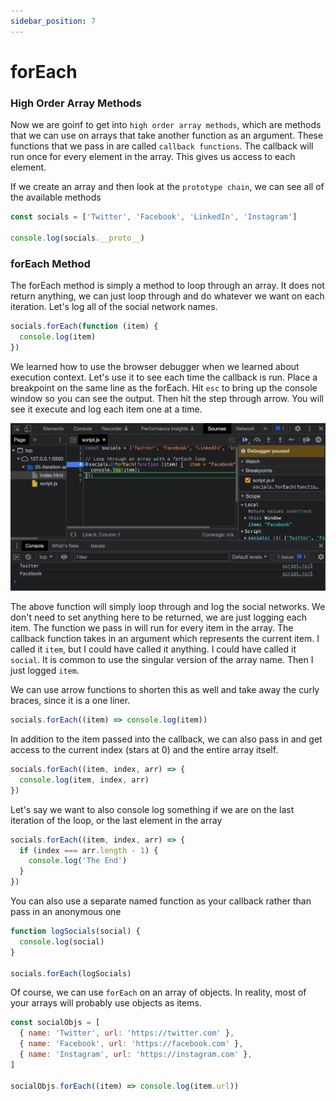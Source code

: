 ```yaml
---
sidebar_position: 7
---
```


# forEach

### High Order Array Methods

Now we are goinf to get into `high order array methods`, which are methods that we can use on arrays that take another function as an argument. These functions that we pass in are called `callback functions`. The callback will run once for every element in the array. This gives us access to each element.

If we create an array and then look at the `prototype chain`, we can see all of the available methods

```js
const socials = ['Twitter', 'Facebook', 'LinkedIn', 'Instagram']

console.log(socials.__proto__)
```

### forEach Method

The forEach method is simply a method to loop through an array. It does not return anything, we can just loop through and do whatever we want on each iteration. Let's log all of the social network names.

```js
socials.forEach(function (item) {
  console.log(item)
})
```

We learned how to use the browser debugger when we learned about execution context. Let's use it to see each time the callback is run. Place a breakpoint on the same line as the forEach. Hit `esc` to bring up the console window so you can see the output. Then hit the step through arrow. You will see it execute and log each item one at a time.

<!-- <img src="images/debugger-foreach.png" alt="" style="width:600px;"/> -->

![debugger-foreach](images/debugger-foreach.png)

The above function will simply loop through and log the social networks. We don't need to set anything here to be returned, we are just logging each item. The function we pass in will run for every item in the array. The callback function takes in an argument which represents the current item. I called it `item`, but I could have called it anything. I could have called it `social`. It is common to use the singular version of the array name. Then I just logged `item`.

We can use arrow functions to shorten this as well and take away the curly braces, since it is a one liner.

```js
socials.forEach((item) => console.log(item))
```

In addition to the item passed into the callback, we can also pass in and get access to the current index (stars at 0) and the entire array itself.

```js
socials.forEach((item, index, arr) => {
  console.log(item, index, arr)
})
```

Let's say we want to also console log something if we are on the last iteration of the loop, or the last element in the array

```js
socials.forEach((item, index, arr) => {
  if (index === arr.length - 1) {
    console.log('The End')
  }
})
```

You can also use a separate named function as your callback rather than pass in an anonymous one

```js
function logSocials(social) {
  console.log(social)
}

socials.forEach(logSocials)
```

Of course, we can use `forEach` on an array of objects. In reality, most of your arrays will probably use objects as items.

```js
const socialObjs = [
  { name: 'Twitter', url: 'https://twitter.com' },
  { name: 'Facebook', url: 'https://facebook.com' },
  { name: 'Instagram', url: 'https://instagram.com' },
]

socialObjs.forEach((item) => console.log(item.url))
```
